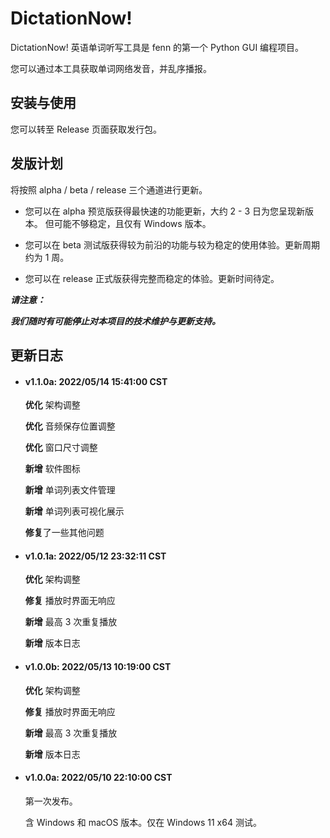 # DictationNow!

DictationNow! 英语单词听写工具是 fenn 的第一个 Python GUI 编程项目。


您可以通过本工具获取单词网络发音，并乱序播报。



## 安装与使用

您可以转至 Release 页面获取发行包。


## 发版计划

将按照 alpha / beta / release 三个通道进行更新。


* 您可以在 alpha 预览版获得最快速的功能更新，大约 2 - 3 日为您呈现新版本。 但可能不够稳定，且仅有 Windows 版本。


* 您可以在 beta 测试版获得较为前沿的功能与较为稳定的使用体验。更新周期约为 1 周。


* 您可以在 release 正式版获得完整而稳定的体验。更新时间待定。


***请注意：***

***我们随时有可能停止对本项目的技术维护与更新支持。***



## 更新日志

* #### v1.1.0a: 2022/05/14 15:41:00 CST

  **优化** 架构调整

  **优化** 音频保存位置调整

  **优化** 窗口尺寸调整

  **新增** 软件图标

  **新增** 单词列表文件管理

  **新增** 单词列表可视化展示

  **修复**了一些其他问题


* #### v1.0.1a: 2022/05/12 23:32:11 CST

  **优化** 架构调整

  **修复** 播放时界面无响应
  
  **新增** 最高 3 次重复播放
  
  **新增** 版本日志
  
* #### v1.0.0b: 2022/05/13 10:19:00 CST

  **优化** 架构调整

  **修复** 播放时界面无响应
  
  **新增** 最高 3 次重复播放
  
  **新增** 版本日志
  

  
* #### v1.0.0a: 2022/05/10 22:10:00 CST

  第一次发布。

  含 Windows 和 macOS 版本。仅在 Windows 11 x64 测试。

